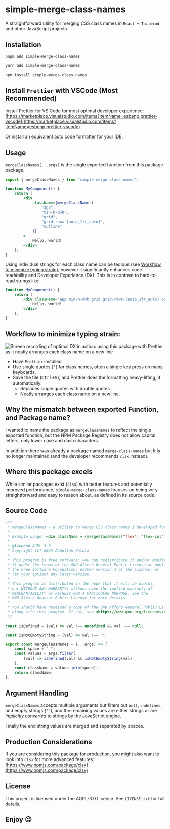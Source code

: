 # simple-merge-class-names

A straightforward utility for merging CSS class names in `React + Tailwind` and other JavaScript projects.

## Installation

```bash
pnpm add simple-merge-class-names
```

```bash
yarn add simple-merge-class-names
```

```bash
npm install simple-merge-class-names
```

## Install `Prettier` with VSCode (Most Recommended)

Install Prettier for VS Code for most optimal developer experience: [https://marketplace.visualstudio.com/items?itemName=esbenp.prettier-vscode](https://marketplace.visualstudio.com/items?itemName=esbenp.prettier-vscode)

Or install an equivalent auto code formatter for your IDE.

## Usage

`mergeClassNames(...args)` is the single exported function from this package package.

```jsx
import { mergeClassNames } from "simple-merge-class-names";

function MyComponent() {
    return (
        <div
            className={mergeClassNames(
                "app",
                "min-h-dvh",
                "grid",
                "grid-rows-[auto_1fr_auto]",
                "outline"
            )}
        >
            Hello, world!
        </div>
    );
}
```

Using individual strings for each class name can be tedious (see [Workflow to minimize typing strain](#workflow-to-minimize-typing-strain)), however it significantly enhances code readability and Developer Experience (DX). This is in contrast to hard-to-read strings like:

```jsx
function MyComponent() {
    return (
        <div className="app min-h-dvh grid grid-rows-[auto_1fr_auto] outline">
            Hello, world!
        </div>
    );
}
```

## Workflow to minimize typing strain:

![Screen recording of optimal DX in action: using this package with Prettier as it neatly arranges each class name on a new line](https://raw.githubusercontent.com/new-AF/simple-merge-class-names/main/.github/images/Reduce%20typing%20strain.gif)

-   Have `Prettier` installed
-   Use single quotes (<kbd>'</kbd>) for class names, often a single key press on many keyboards.
-   Save the file (<kbd>Ctrl+S</kbd>), and Prettier does the formatting heavy-lifting, it automatically:
    -   Replaces single quotes with double quotes.
    -   Neatly arranges each class name on a new line.

## Why the mismatch between exported Function, and Package name?

I wanted to name the package as `mergeClassNames` to reflect the single exported function, but the NPM Package Registry does not allow capital letters, only lower case and dash characters.

In addition there was already a package named `merge-class-names` but it is no longer maintained (and the developer recommends `clsx` instead).

## Where this package excels

While similar packages exist (`clsx`) with better features and potentially improved performance, `simple-merge-class-names` focuses on being very straightforward and easy to reason about, as defined in its source code.

## Source Code

```javascript
/**
 * mergeClassNames - a utility to merge CSS class names I developed for use in my `React` + `Tailwind` projects. Use it in conjunction with an auto-formatting tool like `Prettier`
 *
 * Example usage: <div className = {mergeClassNames("flex", "flex-col")}/>
 *
 * @license AGPL-3.0
 * Copyright (C) 2025 Abdullah Fatota
 *
 * This program is free software: you can redistribute it and/or modify
 * it under the terms of the GNU Affero General Public License as published by
 * the Free Software Foundation, either version 3 of the License, or
 * (at your option) any later version.
 *
 * This program is distributed in the hope that it will be useful,
 * but WITHOUT ANY WARRANTY; without even the implied warranty of
 * MERCHANTABILITY or FITNESS FOR A PARTICULAR PURPOSE. See the
 * GNU Affero General Public License for more details.
 *
 * You should have received a copy of the GNU Affero General Public License
 * along with this program. If not, see <https://www.gnu.org/licenses/>.
 */

const isDefined = (val) => val !== undefined && val !== null;

const isNotEmptyString = (val) => val !== "";

export const mergeClassNames = (...args) => {
    const space = " ";
    const values = args.filter(
        (val) => isDefined(val) && isNotEmptyString(val)
    );
    const className = values.join(space);
    return className;
};
```

## Argument Handling

`mergeClassNames` accepts multiple arguments but filters out `null`, `undefined`, and empty strings (`""`), and the remaining values are either strings or are _implicitly converted_ to strings by the JavaScript engine.

Finally the end string values are merged and separated by spaces.

## Production Considerations

If you are considering this package for production, you might also want to look into `clsx` for more advanced features: [https://www.npmjs.com/package/clsx](https://www.npmjs.com/package/clsx)

## License

This project is licensed under the AGPL-3.0 License. See `LICENSE.txt` for full details.

## Enjoy 😉
